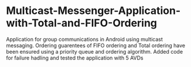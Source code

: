 # Multicast-Messenger-Application-with-Total-and-FIFO-Ordering
Application for group communications in Android using multicast messaging. Ordering guarentees of FIFO ordering and Total ordering have been ensured using a priority queue and ordering algorithm. 
Added code for failure hadling and tested the application with 5 AVDs 
